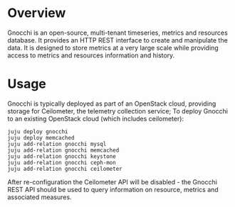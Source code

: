 # Overview

Gnocchi is an open-source, multi-tenant timeseries, metrics and resources
database. It provides an HTTP REST interface to create and manipulate the
data. It is designed to store metrics at a very large scale while providing
access to metrics and resources information and history.

# Usage

Gnocchi is typically deployed as part of an OpenStack cloud, providing storage
for Ceilometer, the telemetry collection service; To deploy Gnocchi to an
existing OpenStack cloud (which includes ceilometer):

    juju deploy gnocchi
    juju deploy memcached
    juju add-relation gnocchi mysql
    juju add-relation gnocchi memcached
    juju add-relation gnocchi keystone
    juju add-relation gnocchi ceph-mon
    juju add-relation gnocchi ceilometer

After re-configuration the Ceilometer API will be disabled - the Gnocchi REST
API should be used to query information on resource, metrics and associated
measures.
